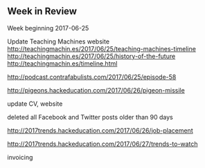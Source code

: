 ## Week in Review

Week beginning 2017-06-25

Update Teaching Machines website
http://teachingmachin.es/2017/06/25/teaching-machines-timeline
http://teachingmachin.es/2017/06/25/history-of-the-future
http://teachingmachin.es/timeline.html

http://podcast.contrafabulists.com/2017/06/25/episode-58

http://pigeons.hackeducation.com/2017/06/26/pigeon-missile

update CV, website

deleted all Facebook and Twitter posts older than 90 days

http://2017trends.hackeducation.com/2017/06/26/job-placement

http://2017trends.hackeducation.com/2017/06/27/trends-to-watch

invoicing
